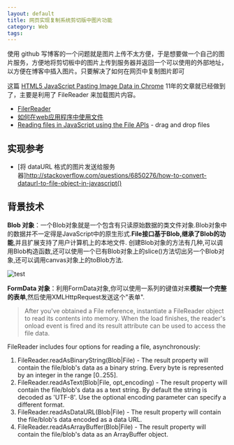 ```yaml
---
layout: default
title: 网页实现复制系统剪切版中图片功能
category: Web
tags: 
---
```


使用 github 写博客的一个问题就是图片上传不太方便，于是想要做一个自己的图片服务，方便地将剪切板中的图片上传到服务器并返回一个可以使用的外部地址，以方便在博客中插入图片。只要解决了如何在网页中复制图片即可

这篇 [HTML5 JavaScript Pasting Image Data in Chrome](http://strd6.com/2011/09/html5-javascript-pasting-image-data-in-chrome/) 11年的文章就已经做到了，主要是利用了 FileReader 来加载图片内容。

+ [FilerReader](https://developer.mozilla.org/zh-CN/docs/Web/API/FileReader)
+ [如何在web应用程序中使用文件](https://developer.mozilla.org/zh-CN/docs/Using_files_from_web_applications)
+ [Reading files in JavaScript using the File APIs](http://www.html5rocks.com/en/tutorials/file/dndfiles/) - drag and drop files

## 实现参考

+ [将 dataURL 格式的图片发送给服务器]http://stackoverflow.com/questions/6850276/how-to-convert-dataurl-to-file-object-in-javascript()

## 背景技术
**Blob 对象**：一个Blob对象就是一个包含有只读原始数据的类文件对象.Blob对象中的数据并不一定得是JavaScript中的原生形式.**File接口基于Blob,继承了Blob的功能**,并且扩展支持了用户计算机上的本地文件.
创建Blob对象的方法有几种,可以调用Blob构造函数,还可以使用一个已有Blob对象上的slice()方法切出另一个Blob对象,还可以调用canvas对象上的toBlob方法.

![test](http://127.0.0.1:3000/upload/b70d772cf87447cd790afc8b80d816b6)

**FormData 对象**：利用FormData对象,你可以使用一系列的键值对来**模拟一个完整的表单**,然后使用XMLHttpRequest发送这个"表单".

>After you've obtained a File reference, instantiate a FileReader object to read its contents into memory. When the load finishes, the reader's onload event is fired and its result attribute can be used to access the file data.

FileReader includes four options for reading a file, asynchronously:

1. FileReader.readAsBinaryString(Blob|File) - The result property will contain the file/blob's data as a binary string. Every byte is represented by an integer in the range [0..255].
2. FileReader.readAsText(Blob|File, opt_encoding) - The result property will contain the file/blob's data as a text string. By default the string is decoded as 'UTF-8'. Use the optional encoding parameter can specify a different format.
3. FileReader.readAsDataURL(Blob|File) - The result property will contain the file/blob's data encoded as a data URL.
4. FileReader.readAsArrayBuffer(Blob|File) - The result property will contain the file/blob's data as an ArrayBuffer object.
